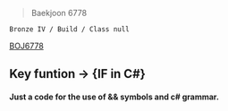 >Baekjoon 6778

```Bronze IV / Build / Class null```

[BOJ6778](https://www.acmicpc.net/problem/6778)<br>
<h2> Key funtion -> {IF in C#}<br>

<h4> Just a code for the use of && symbols and c# grammar.</h4>
